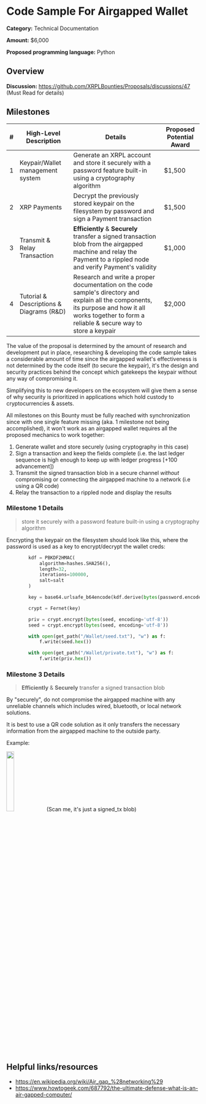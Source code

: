 <!-- Please update this title -->

# Code Sample For Airgapped Wallet

<!--
Please add a high level category of work.
Ex. Game Development, Open Source Tooling, Etc.
-->

**Category:** Technical Documentation

<!--
Recommend a total value amount for the bounty, in U.S. Dollars. The exact amount will be determined by the approving committee and may be higher or lower than this recommendation.
-->

**Amount:** $6,000

**Proposed programming language:** Python

## Overview

<!--
Please provide the context required to complete the bounty.

Questions you should answer here:
1. What is the high level explanation of this bounty? (1-3 sentences)
2. What problem is this solving?
3. What are the requirements for this solution?
-->

**Discussion:** https://github.com/XRPLBounties/Proposals/discussions/47 (Must Read for details)

## Milestones

<!--
Please split the bounty into smaller milestones with individual awards in the following template.
The first milestone should be the core functionality, while the rest can be useful add-ons.

| # | High-Level Description | Details | Proposed Potential Award |
| 1 | ... | ... | $ |

(The proposed amounts from milestones should add up to the amount listed at the top of the bounty proposal)
-->


| # | High-Level Description | Details | Proposed Potential Award |
| --- | --- | --- | --- |
| 1 | Keypair/Wallet management system | Generate an XRPL account and store it securely with a password feature built-in using a cryptography algorithm | $1,500 |
| 2 | XRP Payments | Decrypt the previously stored keypair on the filesystem by password and sign a Payment transaction | $1,500 |
| 3 | Transmit & Relay Transaction | **Efficiently** & **Securely** transfer a signed transaction blob from the airgapped machine and relay the Payment to a rippled node and verify Payment's validity  | $1,000 |
| 4 | Tutorial & Descriptions & Diagrams (R&D) | Research and write a proper documentation on the code sample's directory and explain all the components, its purpose and how it all works together to form a reliable & secure way to store a keypair | $2,000 |


The value of the proposal is determined by the amount of research and development put in place, researching & developing the code sample takes a considerable amount of time since the airgapped wallet's effectiveness is not determined by the code itself (to secure the keypair), it's the design and security practices behind the concept which gatekeeps the keypair without any way of compromising it.

Simplifying this to new developers on the ecosystem will give them a sense of why security is prioritized in applications which hold custody to cryptocurrencies & assets. 

All milestones on this Bounty must be fully reached with synchronization  since with one single feature missing (aka. 1 milestone not being accomplished), it won't work as an airgapped wallet requires all the proposed mechanics to work together:
1. Generate wallet and store securely (using cryptography in this case)
2. Sign a transaction and keep the fields complete (i.e. the last ledger sequence is high enough to keep up with ledger progress [+100 advancement])
3. Transmit the signed transaction blob in a secure channel *without* compromising or connecting the airgapped machine to a network (i.e using a QR code)
4. Relay the transaction to a rippled node and display the results

### Milestone 1 Details
>store it securely with a password feature built-in using a cryptography algorithm

Encrypting the keypair on the filesystem should look like this, where the password is used as a key to encrypt/decrypt the wallet creds:
```py
        kdf = PBKDF2HMAC(
            algorithm=hashes.SHA256(),
            length=32,
            iterations=100000,
            salt=salt
        )

        key = base64.urlsafe_b64encode(kdf.derive(bytes(password.encode())))

        crypt = Fernet(key)

        priv = crypt.encrypt(bytes(seed, encoding='utf-8'))
        seed = crypt.encrypt(bytes(seed, encoding='utf-8'))

        with open(get_path("/Wallet/seed.txt"), "w") as f:
            f.write(seed.hex())

        with open(get_path("/Wallet/private.txt"), "w") as f:
            f.write(priv.hex())
```


### Milestone 3 Details
>**Efficiently** & **Securely** transfer a signed transaction blob

By "securely", do not compromise the airgapped machine with any unreliable channels which includes wired, bluetooth, or local network solutions.

It is best to use a QR code solution as it only transfers the necessary information from the airgapped machine to the outside party.

Example:

<img src="https://user-images.githubusercontent.com/87929946/196018292-f210a9f2-c5f8-412e-98c1-361a72286378.png" width=20% height=20%>
(Scan me, it's just a signed_tx blob)

## Helpful links/resources

<!--
Is there anything else that would be helpful for someone picking up this bounty to know about/reference?

Ex.
* Are there existing solutions to this problem which would be helpful to learn from?
* Are there open source projects which can be used as a reference?
* Are there particularly relevant documentation pages?
-->

- https://en.wikipedia.org/wiki/Air_gap_%28networking%29
- https://www.howtogeek.com/687792/the-ultimate-defense-what-is-an-air-gapped-computer/
